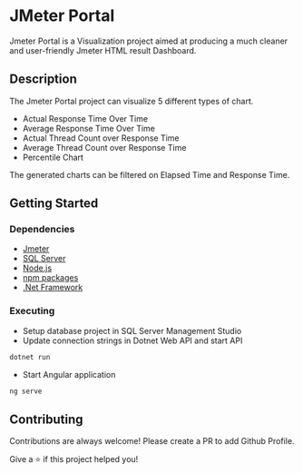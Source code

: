 # JMeter Portal

Jmeter Portal is a Visualization project aimed at producing a much cleaner and user-friendly Jmeter HTML result Dashboard.

## Description

The Jmeter Portal project can visualize 5 different types of chart.
* Actual Response Time Over Time
* Average Response Time Over Time
* Actual Thread Count over Response Time
* Average Thread Count over Response Time
* Percentile Chart

The generated charts can be filtered on Elapsed Time and Response Time.

## Getting Started

### Dependencies
* [Jmeter](https://jmeter.apache.org/)
* [SQL Server](https://docs.microsoft.com/en-us/sql/ssms/download-sql-server-management-studio-ssms?view=sql-server-ver15)
* [Node.js](https://nodejs.org/en/)
* [npm packages](https://docs.npmjs.com/about-npm)
* [.Net Framework](https://dotnet.microsoft.com/download)

### Executing
* Setup database project in SQL Server Management Studio
* Update connection strings in Dotnet Web API and start API 
```bash
dotnet run
```
* Start Angular application
```bash
ng serve
```

## Contributing
Contributions are always welcome! Please create a PR to add Github Profile.

Give a ⭐️ if this project helped you!
